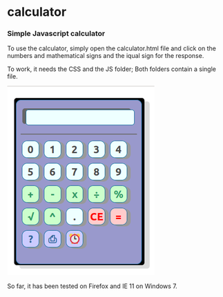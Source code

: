<!DOCTYPE html>
<body>
  <h1>calculator</h1>
  <h3>Simple Javascript calculator</h3>

<p>To use the calculator, simply open the calculator.html file and click on the numbers 
and mathematical signs and the iqual sign for the response.</p>

<p>To work, it needs the CSS and the JS folder; Both folders contain a single file.</p>
<img src="https://raw.githubusercontent.com/gmanon/calculator/master/calculator.png" alt="simple calculator">

<p>So far, it has been tested on Firefox and IE 11 on Windows 7.</p>
